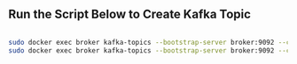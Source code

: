 ## Run the Script Below to Create Kafka Topic

```sh

sudo docker exec broker kafka-topics --bootstrap-server broker:9092 --create --replication-factor 1 --partitions 1 --topic logstash
sudo docker exec broker kafka-topics --bootstrap-server broker:9092 --create --replication-factor 1 --partitions 1 --topic zipkin

```